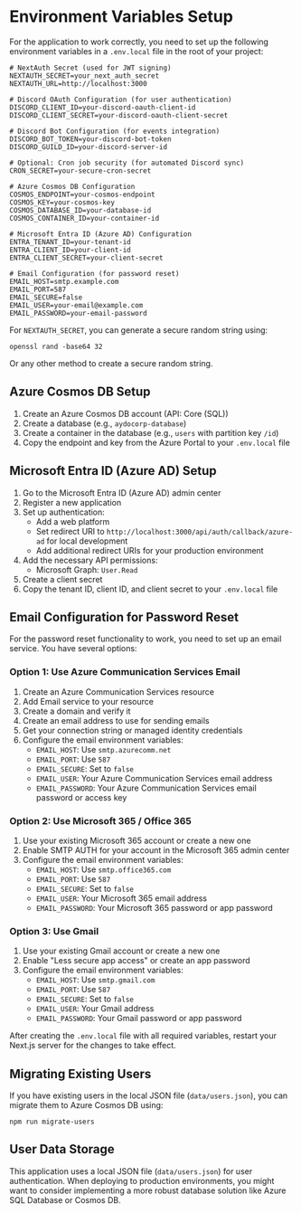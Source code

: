 # Environment Variables Setup

For the application to work correctly, you need to set up the following environment variables in a `.env.local` file in the root of your project:

```
# NextAuth Secret (used for JWT signing)
NEXTAUTH_SECRET=your_next_auth_secret
NEXTAUTH_URL=http://localhost:3000

# Discord OAuth Configuration (for user authentication)
DISCORD_CLIENT_ID=your-discord-oauth-client-id
DISCORD_CLIENT_SECRET=your-discord-oauth-client-secret

# Discord Bot Configuration (for events integration)
DISCORD_BOT_TOKEN=your-discord-bot-token
DISCORD_GUILD_ID=your-discord-server-id

# Optional: Cron job security (for automated Discord sync)
CRON_SECRET=your-secure-cron-secret

# Azure Cosmos DB Configuration
COSMOS_ENDPOINT=your-cosmos-endpoint
COSMOS_KEY=your-cosmos-key
COSMOS_DATABASE_ID=your-database-id
COSMOS_CONTAINER_ID=your-container-id

# Microsoft Entra ID (Azure AD) Configuration
ENTRA_TENANT_ID=your-tenant-id
ENTRA_CLIENT_ID=your-client-id
ENTRA_CLIENT_SECRET=your-client-secret

# Email Configuration (for password reset)
EMAIL_HOST=smtp.example.com
EMAIL_PORT=587
EMAIL_SECURE=false
EMAIL_USER=your-email@example.com
EMAIL_PASSWORD=your-email-password
```

For `NEXTAUTH_SECRET`, you can generate a secure random string using:
```
openssl rand -base64 32
```
Or any other method to create a secure random string.

## Azure Cosmos DB Setup

1. Create an Azure Cosmos DB account (API: Core (SQL))
2. Create a database (e.g., `aydocorp-database`)
3. Create a container in the database (e.g., `users` with partition key `/id`)
4. Copy the endpoint and key from the Azure Portal to your `.env.local` file

## Microsoft Entra ID (Azure AD) Setup

1. Go to the Microsoft Entra ID (Azure AD) admin center
2. Register a new application
3. Set up authentication:
   - Add a web platform
   - Set redirect URI to `http://localhost:3000/api/auth/callback/azure-ad` for local development
   - Add additional redirect URIs for your production environment
4. Add the necessary API permissions:
   - Microsoft Graph: `User.Read`
5. Create a client secret
6. Copy the tenant ID, client ID, and client secret to your `.env.local` file

## Email Configuration for Password Reset

For the password reset functionality to work, you need to set up an email service. You have several options:

### Option 1: Use Azure Communication Services Email

1. Create an Azure Communication Services resource
2. Add Email service to your resource
3. Create a domain and verify it
4. Create an email address to use for sending emails
5. Get your connection string or managed identity credentials
6. Configure the email environment variables:
   - `EMAIL_HOST`: Use `smtp.azurecomm.net`
   - `EMAIL_PORT`: Use `587`
   - `EMAIL_SECURE`: Set to `false`
   - `EMAIL_USER`: Your Azure Communication Services email address
   - `EMAIL_PASSWORD`: Your Azure Communication Services email password or access key

### Option 2: Use Microsoft 365 / Office 365

1. Use your existing Microsoft 365 account or create a new one
2. Enable SMTP AUTH for your account in the Microsoft 365 admin center
3. Configure the email environment variables:
   - `EMAIL_HOST`: Use `smtp.office365.com`
   - `EMAIL_PORT`: Use `587`
   - `EMAIL_SECURE`: Set to `false`
   - `EMAIL_USER`: Your Microsoft 365 email address
   - `EMAIL_PASSWORD`: Your Microsoft 365 password or app password

### Option 3: Use Gmail

1. Use your existing Gmail account or create a new one
2. Enable "Less secure app access" or create an app password
3. Configure the email environment variables:
   - `EMAIL_HOST`: Use `smtp.gmail.com`
   - `EMAIL_PORT`: Use `587`
   - `EMAIL_SECURE`: Set to `false`
   - `EMAIL_USER`: Your Gmail address
   - `EMAIL_PASSWORD`: Your Gmail password or app password

After creating the `.env.local` file with all required variables, restart your Next.js server for the changes to take effect.

## Migrating Existing Users

If you have existing users in the local JSON file (`data/users.json`), you can migrate them to Azure Cosmos DB using:

```
npm run migrate-users
```

## User Data Storage

This application uses a local JSON file (`data/users.json`) for user authentication. When deploying to production environments, you might want to consider implementing a more robust database solution like Azure SQL Database or Cosmos DB. 